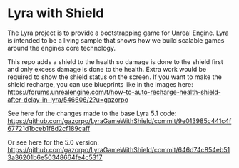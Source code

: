 ﻿# Lyra with Shield

The Lyra project is to provide a bootstrapping game for Unreal Engine.  Lyra is intended to be a living sample that shows how we build scalable games around the engines core technology.

This repo adds a shield to the health so damage is done to the shield first and only excess damage is done to the health. Extra work would be required to show the shield status on the screen. If you want to make the shield recharge, you can use blueprints like in the images here: https://forums.unrealengine.com/t/how-to-auto-recharge-health-shield-after-delay-in-lyra/546606/2?u=gazorpo

See here for the changes made to the base Lyra 5.1 code: https://github.com/gazorpo/LyraGameWithShield/commit/9e013985c441c4f67721d1bceb1f8d2cf189caff

Or see here for the 5.0 version: https://github.com/gazorpo/LyraGameWithShield/commit/646d74c854eb513a36201b6e50348664fe4c5317
